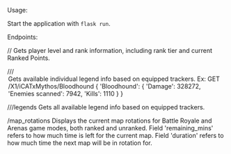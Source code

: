 Usage:

Start the application with `flask run`.

Endpoints:

/<platform>/<username>
Gets player level and rank information, including rank tier and current Ranked Points.

/<platform>/<username>/<legend>
Gets available individual legend info based on equipped trackers. 
Ex: GET /X1/iCATxMythos/Bloodhound
{
    'Bloodhound':
    {
        'Damage':	328272,
        'Enemies scanned':	7942,
        'Kills':	1110
    }
}

/<platform>/<username>/legends
Gets all available legend info based on equipped trackers. 

/map_rotations
Displays the current map rotations for Battle Royale and Arenas game modes, both ranked and unranked.
Field 'remaining_mins' refers to how much time is left for the current map.
Field 'duration' refers to how much time the next map will be in rotation for.
